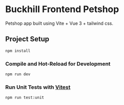 # Buckhill Frontend Petshop

Petshop app built using Vite + Vue 3 + tailwind css.

## Project Setup

```sh
npm install
```

### Compile and Hot-Reload for Development

```sh
npm run dev
```

### Run Unit Tests with [Vitest](https://vitest.dev/)

```sh
npm run test:unit
```
